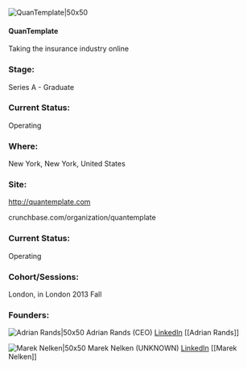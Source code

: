 

![QuanTemplate|50x50](https://apimg.techstars.com/connect/images/image_files/55f1f670808320f5a2000004/original/195722-e4057e39e8479032f4091ae54ead8796-medium_jpg.jpg)

#### QuanTemplate
Taking the insurance industry online

### Stage: 
Series A - Graduate 

### Current Status: 
Operating

### Where:
New York, New York, United States

### Site:
http://quantemplate.com



crunchbase.com/organization/quantemplate

### Current Status: 
Operating

### Cohort/Sessions: 
London, in London 2013 Fall

### Founders: 

![Adrian Rands|50x50](http://m.c.lnkd.licdn.com/mpr/mpr/shrink_200_200/p/3/000/212/3cf/00d119b.jpg) Adrian Rands (CEO) [LinkedIn](https://linkedin.com/in/adrian-rands-508b7b53) [[Adrian Rands]]

![Marek Nelken|50x50](https://s3-eu-west-1.amazonaws.com/www.quantemplate.com/images/Marek+Portrait+25.png) Marek Nelken (UNKNOWN) [LinkedIn](https://linkedin.com/in/mnelken) [[Marek Nelken]]


